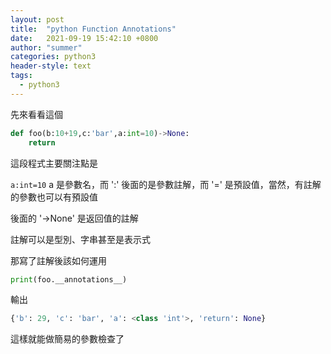 ```yaml
---
layout: post
title:  "python Function Annotations"
date:   2021-09-19 15:42:10 +0800
author: "summer"
categories: python3
header-style: text
tags:
  - python3
---
```


先來看看這個

```python
def foo(b:10+19,c:'bar',a:int=10)->None:
    return
```

這段程式主要關注點是

``` a:int=10 ```  a 是參數名，而 ':' 後面的是參數註解，而 '=' 是預設值，當然，有註解的參數也可以有預設值

後面的 '->None' 是返回值的註解

註解可以是型別、字串甚至是表示式

那寫了註解後該如何運用

```python
print(foo.__annotations__)
```

輸出

```python
{'b': 29, 'c': 'bar', 'a': <class 'int'>, 'return': None}
```

這樣就能做簡易的參數檢查了
